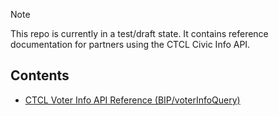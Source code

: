 > [!NOTE]
> This repo is currently in a test/draft state. It contains reference documentation for partners using the CTCL Civic Info API.

## Contents
- [CTCL Voter Info API Reference (BIP/voterInfoQuery)](https://github.com/CTCL/ctcl-api-docs/blob/main/voterInfoAPI.md)
